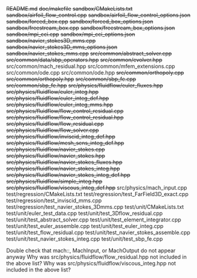~~README.md~~
~~doc/makefile~~
~~sandbox/CMakeLists.txt~~
~~sandbox/airfoil_flow_control.cpp~~
~~sandbox/airfoil_flow_control_options.json~~
~~sandbox/forced_box.cpp~~
~~sandbox/forced_box_options.json~~
~~sandbox/freestream_box.cpp~~
~~sandbox/freestream_box_options.json~~
~~sandbox/mpi_cci.cpp~~
~~sandbox/mpi_cci_options.json~~
~~sandbox/navier_stokes3D_mms.cpp~~
~~sandbox/navier_stokes3D_mms_options.json~~
~~sandbox/navier_stokes_mms.cpp~~
~~src/common/abstract_solver.cpp~~
~~src/common/data/sbp_operators.hpp~~
~~src/common/evolver.hpp~~
src/common/mach_residual.hpp
src/common/mfem_extensions.cpp
src/common/ode.cpp
src/common/ode.hpp
~~src/common/orthopoly.cpp~~
~~src/common/orthopoly.hpp~~
~~src/common/sbp_fe.cpp~~
~~src/common/sbp_fe.hpp~~
~~src/physics/fluidflow/euler_fluxes.hpp~~
~~src/physics/fluidflow/euler_integ.hpp~~
~~src/physics/fluidflow/euler_integ_def.hpp~~
~~src/physics/fluidflow/euler_integ_mms.hpp~~
~~src/physics/fluidflow/flow_control_residual.cpp~~
~~src/physics/fluidflow/flow_control_residual.hpp~~
~~src/physics/fluidflow/flow_residual.cpp~~
~~src/physics/fluidflow/flow_solver.cpp~~
~~src/physics/fluidflow/inviscid_integ_def.hpp~~
~~src/physics/fluidflow/mesh_sens_integ_def.hpp~~
~~src/physics/fluidflow/navier_stokes.cpp~~
~~src/physics/fluidflow/navier_stokes.hpp~~
~~src/physics/fluidflow/navier_stokes_fluxes.hpp~~
~~src/physics/fluidflow/navier_stokes_integ.hpp~~
~~src/physics/fluidflow/navier_stokes_integ_def.hpp~~
~~src/physics/fluidflow/simple_integ.hpp~~
~~src/physics/fluidflow/viscous_integ_def.hpp~~
src/physics/mach_input.cpp
test/regression/CMakeLists.txt
test/regression/test_FarField3D_exact.cpp
test/regression/test_inviscid_mms.cpp
test/regression/test_navier_stokes_3Dmms.cpp
test/unit/CMakeLists.txt
test/unit/euler_test_data.cpp
test/unit/test_3Dflow_residual.cpp
test/unit/test_abstract_solver.cpp
test/unit/test_element_integrator.cpp
test/unit/test_euler_assemble.cpp
test/unit/test_euler_integ.cpp
test/unit/test_flow_residual.cpp
test/unit/test_navier_stokes_assemble.cpp
test/unit/test_navier_stokes_integ.cpp
test/unit/test_sbp_fe.cpp


Double check that mach::, MachInput, or MachOutput do not appear anyway
Why was src/physics/fluidflow/flow_residual.hpp not included in the above list?
Why was src/physics/fluidflow/viscous_integ.hpp not included in the above list?